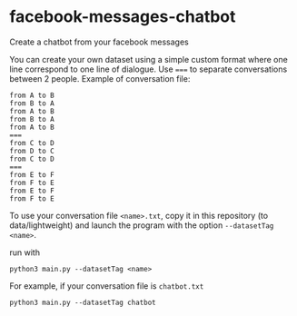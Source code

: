 # facebook-messages-chatbot
Create a chatbot from your facebook messages


You can create your own dataset using a simple custom format where one line correspond to one line of dialogue. Use `===` to separate conversations between 2 people. Example of conversation file:


```
from A to B
from B to A
from A to B
from B to A
from A to B
===
from C to D
from D to C
from C to D
===
from E to F
from F to E
from E to F
from F to E
```

To use your conversation file `<name>.txt`, copy it in this repository (to data/lightweight) and launch the program with the option `--datasetTag <name>`.

run with 
```
python3 main.py --datasetTag <name>
```

For example, if your conversation file is `chatbot.txt`
```
python3 main.py --datasetTag chatbot
```
